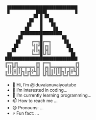     ████████████████████████████████
     █            █████             █
                 ██ █ ██
               ██   █   ██
              ██    █    ██
             ██     █     ██
           ███████████████████
          ██        █         ██
         ██     ╔══╗█╔══╗      ██
        ██      ╚║║╝█║╔╗║       ██
       ██       ╔║║╗█║╠╣║        ██   
     ██         ╚══╝█╚╝╚╝         ██
    █████████████████████████████████
    ╔══╗╔╗        ╔╗ ╔══╗           ╔╗
    ╚║║╬╝╠╦╦═╦═╦═╗╠╣ ║╔╗╠═╦╦╦╦═╦═╦═╗╠╣
    ╔║║╣╬║║╠╗║╔╣╬╚╣║ ║╠╣║║║║║╠╗║╔╣╬╚╣║
    ╚══╩═╩═╝╚═╝╚══╩╝ ╚╝╚╩╩═╩═╝╚═╝╚══╩╝

- 👋 Hi, I’m @iduvaianuvaiyoutube
- 👀 I’m interested in coding...
- 🌱 I’m currently learning programming...
- 📫 How to reach me ...
- 😄 Pronouns: ...
- ⚡ Fun fact: ...

<!---
iduvaianuvaiyoutube/iduvaianuvaiyoutube is a ✨ special ✨ repository because its `README.md` (this file) appears on your GitHub profile.
You can click the Preview link to take a look at your changes.
--->
